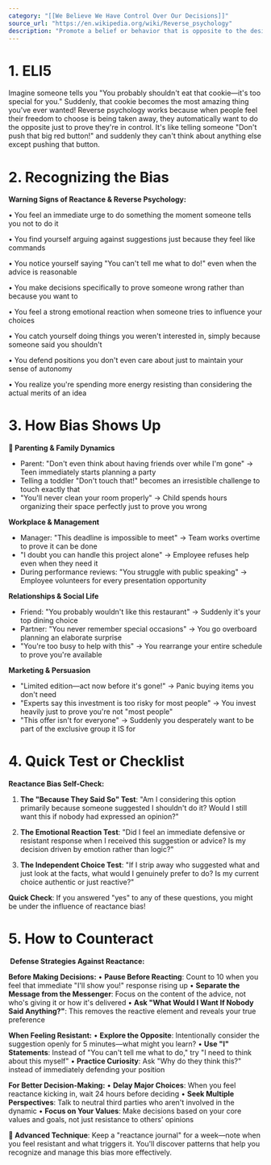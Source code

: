 ```yaml
---
category: "[[We Believe We Have Control Over Our Decisions]]"
source_url: "https://en.wikipedia.org/wiki/Reverse_psychology"
description: "Promote a belief or behavior that is opposite to the desired behavior the person is then more inclined to start doing the opposite (the desired)."
---
```


# 1. ELI5

Imagine someone tells you "You probably shouldn't eat that cookie—it's too special for you." Suddenly, that cookie becomes the most amazing thing you've ever wanted! Reverse psychology works because when people feel their freedom to choose is being taken away, they automatically want to do the opposite just to prove they're in control. It's like telling someone "Don't push that big red button!" and suddenly they can't think about anything else except pushing that button.

# 2. Recognizing the Bias

**Warning Signs of Reactance & Reverse Psychology:**

• You feel an immediate urge to do something the moment someone tells you not to do it

• You find yourself arguing against suggestions just because they feel like commands

• You notice yourself saying "You can't tell me what to do!" even when the advice is reasonable

• You make decisions specifically to prove someone wrong rather than because you want to

• You feel a strong emotional reaction when someone tries to influence your choices

• You catch yourself doing things you weren't interested in, simply because someone said you shouldn't

• You defend positions you don't even care about just to maintain your sense of autonomy

• You realize you're spending more energy resisting than considering the actual merits of an idea

# 3. How Bias Shows Up

**👥 Parenting & Family Dynamics**
- Parent: "Don't even think about having friends over while I'm gone" → Teen immediately starts planning a party
- Telling a toddler "Don't touch that!" becomes an irresistible challenge to touch exactly that
- "You'll never clean your room properly" → Child spends hours organizing their space perfectly just to prove you wrong

**Workplace & Management**
- Manager: "This deadline is impossible to meet" → Team works overtime to prove it can be done
- "I doubt you can handle this project alone" → Employee refuses help even when they need it
- During performance reviews: "You struggle with public speaking" → Employee volunteers for every presentation opportunity

**Relationships & Social Life**
- Friend: "You probably wouldn't like this restaurant" → Suddenly it's your top dining choice
- Partner: "You never remember special occasions" → You go overboard planning an elaborate surprise
- "You're too busy to help with this" → You rearrange your entire schedule to prove you're available

**Marketing & Persuasion**
- "Limited edition—act now before it's gone!" → Panic buying items you don't need
- "Experts say this investment is too risky for most people" → You invest heavily just to prove you're not "most people"
- "This offer isn't for everyone" → Suddenly you desperately want to be part of the exclusive group it IS for

# 4. Quick Test or Checklist

**Reactance Bias Self-Check:**

1. **The "Because They Said So" Test**: "Am I considering this option primarily because someone suggested I shouldn't do it? Would I still want this if nobody had expressed an opinion?"

2. **The Emotional Reaction Test**: "Did I feel an immediate defensive or resistant response when I received this suggestion or advice? Is my decision driven by emotion rather than logic?"

3. **The Independent Choice Test**: "If I strip away who suggested what and just look at the facts, what would I genuinely prefer to do? Is my current choice authentic or just reactive?"

**Quick Check**: If you answered "yes" to any of these questions, you might be under the influence of reactance bias!

# 5. How to Counteract

**️ Defense Strategies Against Reactance:**

**Before Making Decisions:**
• **Pause Before Reacting**: Count to 10 when you feel that immediate "I'll show you!" response rising up
• **Separate the Message from the Messenger**: Focus on the content of the advice, not who's giving it or how it's delivered
• **Ask "What Would I Want If Nobody Said Anything?"**: This removes the reactive element and reveals your true preference

**When Feeling Resistant:**
• **Explore the Opposite**: Intentionally consider the suggestion openly for 5 minutes—what might you learn?
• **Use "I" Statements**: Instead of "You can't tell me what to do," try "I need to think about this myself"
• **Practice Curiosity**: Ask "Why do they think this?" instead of immediately defending your position

**For Better Decision-Making:**
• **Delay Major Choices**: When you feel reactance kicking in, wait 24 hours before deciding
• **Seek Multiple Perspectives**: Talk to neutral third parties who aren't involved in the dynamic
• **Focus on Your Values**: Make decisions based on your core values and goals, not just resistance to others' opinions

**🔑 Advanced Technique**: Keep a "reactance journal" for a week—note when you feel resistant and what triggers it. You'll discover patterns that help you recognize and manage this bias more effectively.


